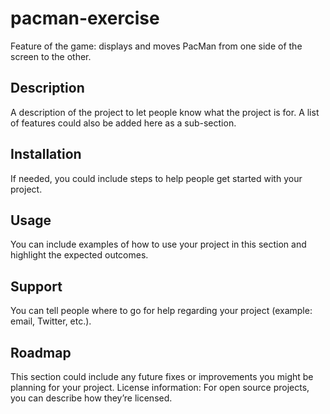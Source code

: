 # pacman-exercise
Feature of the game: displays and moves PacMan from one side of the screen to the other.


## Description
A description of the project to let people know what the project is for. A list of features could also be added here as a sub-section. 
## Installation
If needed, you could include steps to help people get started with your project.
## Usage
You can include examples of how to use your project in this section and highlight the expected outcomes. 
## Support
You can tell people where to go for help regarding your project (example: email, Twitter, etc.). 
## Roadmap
This section could include any future fixes or improvements you might be planning for your project. 
License information: For open source projects, you can describe how they’re licensed.  
